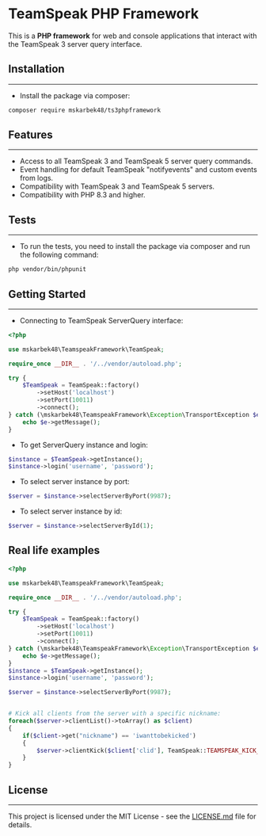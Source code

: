 
# TeamSpeak PHP Framework

This is a **PHP framework** for web and console applications that interact with the TeamSpeak 3 server query interface.

## Installation
___
* Install the package via composer:
```bash
composer require mskarbek48/ts3phpframework
```
## Features
___
* Access to all TeamSpeak 3 and TeamSpeak 5 server query commands.
* Event handling for default TeamSpeak "notifyevents" and custom events from logs.
* Compatibility with TeamSpeak 3 and TeamSpeak 5 servers.
* Compatibility with PHP 8.3 and higher.

## Tests
___
* To run the tests, you need to install the package via composer and run the following command:
```bash
php vendor/bin/phpunit
```
## Getting Started
___
* Connecting to TeamSpeak ServerQuery interface:
```php
<?php

use mskarbek48\TeamspeakFramework\TeamSpeak;

require_once __DIR__ . '/../vendor/autoload.php';

try {
    $TeamSpeak = TeamSpeak::factory()
        ->setHost('localhost')
        ->setPort(10011)
        ->connect();
} catch (\mskarbek48\TeamspeakFramework\Exception\TransportException $e) {
    echo $e->getMessage();
}
```
* To get ServerQuery instance and login:
```php
$instance = $TeamSpeak->getInstance();
$instance->login('username', 'password');
```
* To select server instance by port:
```php
$server = $instance->selectServerByPort(9987);
```
* To select server instance by id:
```php
$server = $instance->selectServerById(1);
```
## Real life examples

```php
<?php

use mskarbek48\TeamspeakFramework\TeamSpeak;

require_once __DIR__ . '/../vendor/autoload.php';

try {
    $TeamSpeak = TeamSpeak::factory()
        ->setHost('localhost')
        ->setPort(10011)
        ->connect();
} catch (\mskarbek48\TeamspeakFramework\Exception\TransportException $e) {
    echo $e->getMessage();
}
$instance = $TeamSpeak->getInstance();
$instance->login('username', 'password');

$server = $instance->selectServerByPort(9987);


# Kick all clients from the server with a specific nickname:
foreach($server->clientList()->toArray() as $client)
{
    if($client->get("nickname") == 'iwanttobekicked')
    {
        $server->clientKick($client['clid'], TeamSpeak::TEAMSPEAK_KICK_SERVER, 'Bye bye!');
    }
}
```

## License
___
This project is licensed under the MIT License - see the [LICENSE.md](LICENSE.md) file for details.

